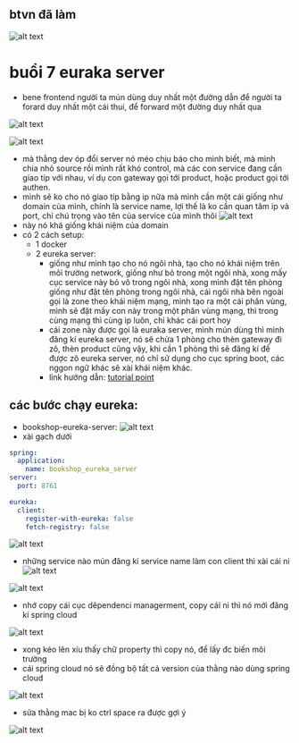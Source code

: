 ## btvn đã làm
![alt text](image.png)

# buổi 7 euraka server

- bene frontend người ta mún dùng duy nhất một đường dẫn để người ta forard duy nhất một cái thui, để forward một đường duy nhất qua 

![alt text](image-1.png)


![alt text](image-2.png)

- mà thằng dev óp đổi server nó méo chịu báo cho mình biết, mà mình chia nhỏ source rồi mình rất khó control, mà các con service đang cần giao típ với nhau, ví dụ con gateway gọi tới product, hoặc product gọi tới authen.
- mình sẽ ko cho nó giao típ bằng ip nữa mà mình cần một cái giống như domain của mình, chính là service name, lợi thế là ko cần quan tâm ip và port, chỉ chú trọng vào tên của service của mình thôi
![alt text](image-3.png)
- này nó khá giống khái niệm của domain
- có 2 cách setup:
  - 1 docker
  - 2 eureka server:
    - giống như mình tạo cho nó ngôi nhà, tạo cho nó khái niệm trên môi trường network, giống như bỏ trong một ngôi nhà, xong mấy cục service này bỏ vô trong ngôi nhà, xong mình đặt tên phòng giống như đặt tên phòng trong ngôi nhà, cái ngôi nhà bên ngoài gọi là zone theo khái niệm mạng, mình tạo ra một cái phân vùng, mình sẽ đặt mấy con này trong một phân vùng mạng, thì trong cùng mạng thì cùng ip luôn, chỉ khác cái port hoy
    - cái zone này được gọi là euraka server, mình mún dùng thì mình đăng kí eureka server, nó sẽ chừa 1 phòng cho thèn gateway đi zô, thèn product cũng vậy, khi cần 1 phòng thì sẽ đăng kí để được zô eureka server, nó chỉ sử dụng cho cục spring boot, các nggon ngữ khác sẽ xài khái niệm khác.
    - link hướng dẫn: [tutorial point](https://www.tutorialspoint.com/spring_boot/spring_boot_eureka_server.htm?fbclid=IwZXh0bgNhZW0CMTEAAR6iA5f4MsHHDciV5D0ujem8s1J5sC2-wIq-mPjOStwAbPQ79l4EOkBJx5l-Xg_aem_al6i9Tivtz2aCurWQOLWwg)
## các bước chạy eureka:
- bookshop-eureka-server:
![alt text](<Screenshot 2025-06-29 at 09.33.29-1.png>)
- xài gạch dưới
```yml
spring:
  application:
    name: bookshop_eureka_server
server:
  port: 8761

eureka:
  client:
    register-with-eureka: false
    fetch-registry: false

```

![alt text](image-5.png)

- những service nào mún đăng kí service name làm con client thì xài cái ni
![alt text](image-6.png)

![alt text](image-7.png)
- nhớ copy cái cục dêpendenci managerment, copy cái ni thì nó mới đăng kí spring cloud

![alt text](image-8.png)
- xong kéo lên xíu thấy chữ property thì copy nó, để lấy đc biến môi trường
- cái spring cloud nó sẽ đồng bộ tất cả version của thằng nào dùng spring cloud

![alt text](image-9.png)
- sửa thằng mac bị ko ctrl space ra được gợi ý

![alt text](image-10.png)
